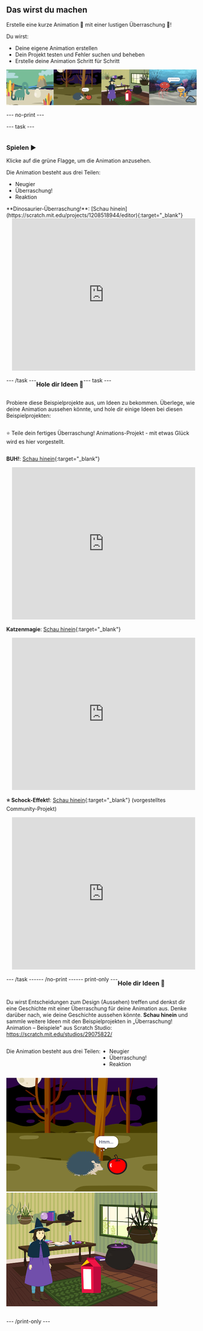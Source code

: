 ## Das wirst du machen

Erstelle eine kurze Animation 🎥 mit einer lustigen Überraschung 🎉!

Du wirst:

+ Deine eigene Animation erstellen
+ Dein Projekt testen und Fehler suchen und beheben
+ Erstelle deine Animation Schritt für Schritt

![Beispielprojekte.](images/surprise-example.png)

--- no-print ---

--- task ---

<div style="display: flex; flex-wrap: wrap">
<div style="flex-basis: 200px; flex-grow: 1">  

### Spielen ▶️ 

Klicke auf die grüne Flagge, um die Animation anzusehen.

Die Animation besteht aus drei Teilen:
+ Neugier
+ Überraschung!
+ Reaktion

</div>
<div>
**Dinosaurier-Überraschung!**: [Schau hinein](https://scratch.mit.edu/projects/1208518944/editor){:target="_blank"}
<div class="scratch-preview" style="margin-left: 15px;">
  <iframe allowtransparency="true" width="485" height="402" src="https://scratch.mit.edu/projects/embed/1208518944/?autostart=false" frameborder="0"></iframe>
</div>

</div>

--- /task ---

### Hole dir Ideen 💭

--- task ---

Probiere diese Beispielprojekte aus, um Ideen zu bekommen. Überlege, wie deine Animation aussehen könnte, und hole dir einige Ideen bei diesen Beispielprojekten:

⭐ Teile dein fertiges Überraschung! Animations-Projekt - mit etwas Glück wird es hier vorgestellt.

**BUH!**: [Schau hinein](https://scratch.mit.edu/projects/1207325892/editor){:target="_blank"}
<div class="scratch-preview" style="margin-left: 15px;">
  <iframe allowtransparency="true" width="485" height="402" src="https://scratch.mit.edu/projects/embed/1207325892/?autostart=false" frameborder="0"></iframe>
</div>

**Katzenmagie**: [Schau hinein](https://scratch.mit.edu/projects/1207326248/editor){:target="_blank"}
<div class="scratch-preview" style="margin-left: 15px;">
  <iframe allowtransparency="true" width="485" height="402" src="https://scratch.mit.edu/projects/embed/1207326248/?autostart=false" frameborder="0"></iframe>
</div>

**⭐ Schock-Effekt!**: [Schau hinein](https://scratch.mit.edu/projects/720220722/editor){:target="_blank"} (vorgestelltes Community-Projekt)
<div class="scratch-preview" style="margin-left: 15px;">
  <iframe allowtransparency="true" width="485" height="402" src="https://scratch.mit.edu/projects/embed/720220722/?autostart=false" frameborder="0"></iframe>
</div>

--- /task ---

--- /no-print ---

--- print-only ---

### Hole dir Ideen 💭

Du wirst Entscheidungen zum Design (Aussehen) treffen und denkst dir eine Geschichte mit einer Überraschung für deine Animation aus. Denke darüber nach, wie deine Geschichte aussehen könnte. **Schau hinein** und sammle weitere Ideen mit den Beispielprojekten in „Überraschung! Animation – Beispiele" aus Scratch Studio: https://scratch.mit.edu/studios/29075822/

Die Animation besteht aus drei Teilen:
+ Neugier
+ Überraschung!
+ Reaktion

![Das „BUH!“-Projekt.](images/boo.png)
![Das Projekt „Katzenmagie“.](images/cat-magic.png)

--- /print-only ---

 
